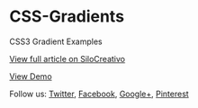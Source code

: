 # CSS-Gradients
CSS3 Gradient Examples

[View full article on SiloCreativo]

[View Demo]

Follow us: [Twitter], [Facebook], [Google+], [Pinterest]

[View full article on SiloCreativo]:http://www.silocreativo.com/labs/gradient-css/
[View Demo]:http://www.silocreativo.com/labs/gradient-css/
[Twitter]:https://twitter.com/silocreativo
[Facebook]:https://www.facebook.com/silocreativo
[Google+]:https://plus.google.com/111995142667713146649/posts
[Pinterest]:http://www.pinterest.com/silocreativo/
